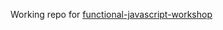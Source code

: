 Working repo for [functional-javascript-workshop](https://github.com/timoxley/functional-javascript-workshop)

